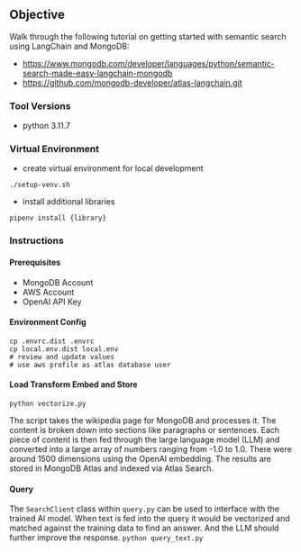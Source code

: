 ## Objective
Walk through the following tutorial on getting started with semantic search using LangChain and MongoDB:
- https://www.mongodb.com/developer/languages/python/semantic-search-made-easy-langchain-mongodb
- https://github.com/mongodb-developer/atlas-langchain.git

### Tool Versions
- python 3.11.7

### Virtual Environment
- create virtual environment for local development
```shell
./setup-venv.sh
```
- install additional libraries
```shell
pipenv install {library}
```

### Instructions

#### Prerequisites
- MongoDB Account
- AWS Account
- OpenAI API Key

#### Environment Config
```shell
cp .envrc.dist .envrc
cp local.env.dist local.env
# review and update values
# use aws profile as atlas database user
```

#### Load Transform Embed and Store
```shell
python vectorize.py
```
The script takes the wikipedia page for MongoDB and processes it. The content is broken down into sections like paragraphs
or sentences. Each piece of content is then fed through the large language model (LLM) and converted into a large array
of numbers ranging from -1.0 to 1.0. There were around 1500 dimensions using the OpenAI embedding. The results are stored in
MongoDB Atlas and indexed via Atlas Search.

#### Query
The `SearchClient` class within `query.py` can be used to interface with the trained AI model. When text is fed into the
query it would be vectorized and matched against the training data to find an answer. And the LLM should further improve
the response.
```python query_text.py```
